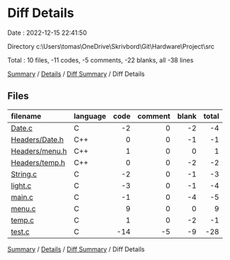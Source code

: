 # Diff Details

Date : 2022-12-15 22:41:50

Directory c:\\Users\\tomas\\OneDrive\\Skrivbord\\Git\\Hardware\\Project\\src

Total : 10 files,  -11 codes, -5 comments, -22 blanks, all -38 lines

[Summary](results.md) / [Details](details.md) / [Diff Summary](diff.md) / Diff Details

## Files
| filename | language | code | comment | blank | total |
| :--- | :--- | ---: | ---: | ---: | ---: |
| [Date.c](/Date.c) | C | -2 | 0 | -2 | -4 |
| [Headers/Date.h](/Headers/Date.h) | C++ | 0 | 0 | -1 | -1 |
| [Headers/menu.h](/Headers/menu.h) | C++ | 1 | 0 | 0 | 1 |
| [Headers/temp.h](/Headers/temp.h) | C++ | 0 | 0 | -2 | -2 |
| [String.c](/String.c) | C | -2 | 0 | -1 | -3 |
| [light.c](/light.c) | C | -3 | 0 | -1 | -4 |
| [main.c](/main.c) | C | -1 | 0 | -4 | -5 |
| [menu.c](/menu.c) | C | 9 | 0 | 0 | 9 |
| [temp.c](/temp.c) | C | 1 | 0 | -2 | -1 |
| [test.c](/test.c) | C | -14 | -5 | -9 | -28 |

[Summary](results.md) / [Details](details.md) / [Diff Summary](diff.md) / Diff Details